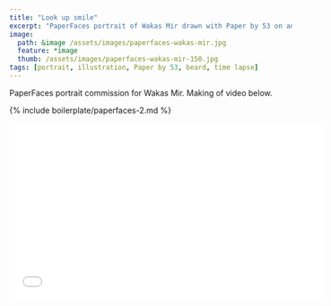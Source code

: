 ```yaml
---
title: "Look up smile"
excerpt: "PaperFaces portrait of Wakas Mir drawn with Paper by 53 on an iPad."
image: 
  path: &image /assets/images/paperfaces-wakas-mir.jpg 
  feature: *image
  thumb: /assets/images/paperfaces-wakas-mir-150.jpg
tags: [portrait, illustration, Paper by 53, beard, time lapse]
---
```


PaperFaces portrait commission for Wakas Mir. Making of video below.

{% include boilerplate/paperfaces-2.md %}

<iframe width="560" height="315" src="//www.youtube.com/embed/Helg9hmHyuc" frameborder="0"> </iframe>
